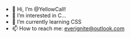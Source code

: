 - 👋 Hi, I’m @YellowCall!
- 👀 I’m interested in C...
- 🌱 I’m currently learning CSS
- 📫 How to reach me: everignite@outlook.com

<!---
YellowCall/YellowCall is a ✨ special ✨ repository because its `README.md` (this file) appears on your GitHub profile.
You can click the Preview link to take a look at your changes.
--->
